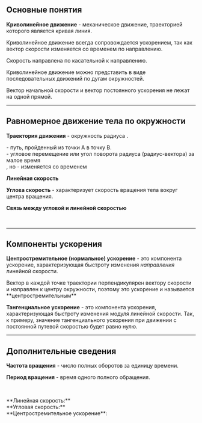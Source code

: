 ## Основные понятия

**Криволинейное движение** - механическое движение, траекторией которого является кривая линия.

Криволинейное движение всегда сопровождается ускорением, так как вектор скорости изменяется со временем по направлению.

<!-- TODO: График -->

Скорость <InlineMath math="\vec v"> направлена по касательной к направлению.

Криволинейное движение можно представить в виде последовательных движений по дугам окружностей.

<!-- TODO: График -->

<BlockMath math="R_\text{кр}\text{- радиус кривизны}">

<ExpandableText>
    Вектор начальной скорости <InlineMath math="\vec{v_0}"> и вектор постоянного 
    ускорения <InlineMath math="\vec a"> не лежат на одной прямой.
</ExpandableText>

---

## Равномерное движение тела по окружности

**Траектория движения** - окружность радиуса <InlineMath math="R">.

<p>
    <InlineMath math="\Delta l"> - путь, пройденный из точки A в точку B.<br/>
    <InlineMath math="\Delta \varphi"> - угловое перемещение или угол поворота радиуса (радиус-вектора) за малое время <InlineMath math="\Delta t"><br/>
    <InlineMath math="|\vec v|=const">, но <InlineMath math="\vec v"> - изменяется со временем
</p>

<InlineMath math="\vec a \text{ - ускорение}">

**Линейная скорость**

<BlockMath math="
    v=|\vec v|=\frac{\Delta l}{\Delta t}\\
    [v]=\frac{\text м}{\text с}
">

**Углова скорость** - характеризует скорость вращения тела вокруг центра вращения.

<BlockMath math="
    \omega=\frac{\Delta \varphi}{\Delta t}\\
    [\omega]=\frac{\text{рад}}{\text с}
">

**Связь между угловой и линейной скоростью**

<BlockMath math="
    |\Delta \vec S|\approx \Delta l=R*\varphi ,\\
    \text{при } \Delta t \text{ бесконечно малом.}
">

<br/>

<BlockMath math="
    v=\frac{\Delta l}{\Delta t}\approx \frac{|\Delta \vec S|}{\Delta t}=R\frac {\Delta \varphi}{\Delta t}=\omega R,
    |\Delta \vec S| \text{ - модуль перемещения; } \Delta l \text{ - путь.}
">

---

## Компоненты ускорения

**Центростремительное (нормальное) ускорение** <InlineMath math="a_n"> - это компонента ускорение, характеризующая быстроту изменения *направления* линейной скорости.

<BlockMath math="
    a_n=\omega ^2R=\frac{v^2}{R}
">

<ExpandableText>
    Вектор <InlineMath math="a_n"> в каждой точке траектории перпендикулярен вектору скорости <InlineMath math="\vec v"> и направлен к центру окружности, поэтому это ускорение и называется **центростремительным**
</ExpandableText>

**Тангенциальное ускорение** <InlineMath math="a_\tau"> - это компонента ускорения, характеризующая быстроту изменения модуля линейной скорости. Так, к примеру, значение тангенциального ускорения при движении с постоянной путевой скоростью будет равно нулю.

<!-- TODO: График с разложением ускорения на тангенциальное и нормальное -->

---

## Дополнительные сведения

**Частота вращения** <InlineMath math="\nu"> - число полных оборотов за единицу времени.

**Период вращения** <InlineMath math="T"> - время одного полного обращения.

<BlockMath math="
    \nu=\frac{1}{T}\\
    [\nu]=\frac{1}{\text с}=\text с^{-1}
">

<br/>

<BlockMath math="
    T=\frac{1}{\nu}\\
    [T]=\text{с}
">

<ExpandableText title="Соотношения между величинами">
    **Линейная скорость:** <InlineMath math="v=2\pi R\nu=\frac{2\pi R}{T}">
    <br/>
    **Угловая скорость:** <InlineMath math="\omega=2\pi \nu =\frac{2\pi}{T}">
    <br/>
    **Центростремительное ускорение**: <InlineMath math="a_n=\frac{4\pi ^2 R}{T^2}">
</ExpandableText>